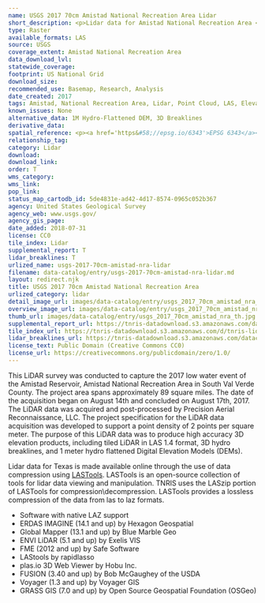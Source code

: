 ```yaml
---
name: USGS 2017 70cm Amistad National Recreation Area Lidar
short_description: <p>Lidar data for Amistad National Recreation Area </p>
type: Raster
available_formats: LAS
source: USGS
coverage_extent: Amistad National Recreation Area
data_download_lvl:
statewide_coverage:
footprint: US National Grid
download_size:
recommended_use: Basemap, Research, Analysis
date_created: 2017
tags: Amistad, National Recreation Area, Lidar, Point Cloud, LAS, Elevation, County, Historical
known_issues: None
alternative_data: 1M Hydro-Flattened DEM, 3D Breaklines
derivative_data:
spatial_reference: <p><a href='https&#58;//epsg.io/6343'>EPSG 6343</a></p>
relationship_tag:
category: Lidar
download:
download_link:
order: T
wms_category:
wms_link:
pop_link:
status_map_cartodb_id: 5de4831e-ad42-4d17-8574-0965c052b367
agency: United States Geological Survey
agency_web: www.usgs.gov/
agency_gis_page:
date_added: 2018-07-31
license: CC0
tile_index: Lidar
supplemental_report: T
lidar_breaklines: T
urlized_name: usgs-2017-70cm-amistad-nra-lidar
filename: data-catalog/entry/usgs-2017-70cm-amistad-nra-lidar.md
layout: redirect.njk
title: USGS 2017 70cm Amistad National Recreation Area
urlized_category: lidar
detail_image_url: images/data-catalog/entry/usgs_2017_70cm_amistad_nra_detail.jpg
overview_image_url: images/data-catalog/entry/usgs_2017_70cm_amistad_nra_overview.jpg
thumb_url: images/data-catalog/entry/usgs_2017_70cm_amistad_nra_th.jpg
supplemental_report_url: https://tnris-datadownload.s3.amazonaws.com/datacatalog/supplemental_reports/usgs_2017_70cm_amistad_nra_supplementalreports.zip
tile_index_url: https://tnris-datadownload.s3.amazonaws.com/d/tnris-lidar/state/tx/tnris-lidar_tx.zip
lidar_breaklines_url: https://tnris-datadownload.s3.amazonaws.com/datacatalog/lidar_breaklines/usgs_2017_70cm_amistad_nra_breaklines.zip
license_text: Public Domain (Creative Commons CC0)
license_url: https://creativecommons.org/publicdomain/zero/1.0/
---
```


This LiDAR survey was conducted to capture the 2017 low water event of the Amistad Reservoir, Amistad National Recreation Area in South Val Verde County. The project area spans approximately 89 square miles. The date of the acquisition began on August 14th and concluded on August 17th, 2017. The LiDAR data was acquired and post-processed by Precision Aerial Reconnaissance, LLC. The project specification for the LiDAR data acquisition was developed to support a point density of 2 points per square meter. The purpose of this LiDAR data was to produce high accuracy 3D elevation products, including tiled LiDAR in LAS 1.4 format, 3D hydro breaklines, and 1 meter hydro flattened Digital Elevation Models (DEMs).                      

Lidar data for Texas is made available online through the use of data compression using [LASTools](https://rapidlasso.com/lastools/). LASTools is an open-source collection of tools for lidar data viewing and manipulation. TNRIS uses the LASzip portion of LASTools for compression\decompression. LASTools provides a lossless compression of the data from las to laz formats.

- Software with native LAZ support
- ERDAS IMAGINE (14.1 and up) by Hexagon Geospatial
- Global Mapper (13.1 and up) by Blue Marble Geo
- ENVI LiDAR (5.1 and up) by Exelis VIS
- FME (2012 and up) by Safe Software
- LAStools by rapidlasso
- plas.io 3D Web Viewer by Hobu Inc.
- FUSION (3.40 and up) by Bob McGaughey of the USDA
- Voyager (1.3 and up) by Voyager GIS
- GRASS GIS (7.0 and up) by Open Source Geospatial Foundation (OSGeo)
